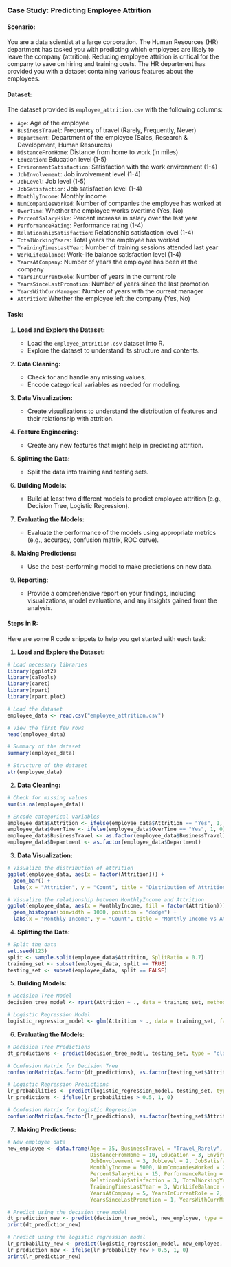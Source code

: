 ### Case Study: Predicting Employee Attrition

#### Scenario:

You are a data scientist at a large corporation. The Human Resources (HR) department has tasked you with predicting which employees are likely to leave the company (attrition). Reducing employee attrition is critical for the company to save on hiring and training costs. The HR department has provided you with a dataset containing various features about the employees.

#### Dataset:

The dataset provided is `employee_attrition.csv` with the following columns:

- `Age`: Age of the employee
- `BusinessTravel`: Frequency of travel (Rarely, Frequently, Never)
- `Department`: Department of the employee (Sales, Research & Development, Human Resources)
- `DistanceFromHome`: Distance from home to work (in miles)
- `Education`: Education level (1-5)
- `EnvironmentSatisfaction`: Satisfaction with the work environment (1-4)
- `JobInvolvement`: Job involvement level (1-4)
- `JobLevel`: Job level (1-5)
- `JobSatisfaction`: Job satisfaction level (1-4)
- `MonthlyIncome`: Monthly income
- `NumCompaniesWorked`: Number of companies the employee has worked at
- `OverTime`: Whether the employee works overtime (Yes, No)
- `PercentSalaryHike`: Percent increase in salary over the last year
- `PerformanceRating`: Performance rating (1-4)
- `RelationshipSatisfaction`: Relationship satisfaction level (1-4)
- `TotalWorkingYears`: Total years the employee has worked
- `TrainingTimesLastYear`: Number of training sessions attended last year
- `WorkLifeBalance`: Work-life balance satisfaction level (1-4)
- `YearsAtCompany`: Number of years the employee has been at the company
- `YearsInCurrentRole`: Number of years in the current role
- `YearsSinceLastPromotion`: Number of years since the last promotion
- `YearsWithCurrManager`: Number of years with the current manager
- `Attrition`: Whether the employee left the company (Yes, No)

#### Task:

1. **Load and Explore the Dataset:**
   - Load the `employee_attrition.csv` dataset into R.
   - Explore the dataset to understand its structure and contents.
   
2. **Data Cleaning:**
   - Check for and handle any missing values.
   - Encode categorical variables as needed for modeling.

3. **Data Visualization:**
   - Create visualizations to understand the distribution of features and their relationship with attrition.
   
4. **Feature Engineering:**
   - Create any new features that might help in predicting attrition.

5. **Splitting the Data:**
   - Split the data into training and testing sets.

6. **Building Models:**
   - Build at least two different models to predict employee attrition (e.g., Decision Tree, Logistic Regression).
   
7. **Evaluating the Models:**
   - Evaluate the performance of the models using appropriate metrics (e.g., accuracy, confusion matrix, ROC curve).

8. **Making Predictions:**
   - Use the best-performing model to make predictions on new data.
   
9. **Reporting:**
   - Provide a comprehensive report on your findings, including visualizations, model evaluations, and any insights gained from the analysis.

#### Steps in R:

Here are some R code snippets to help you get started with each task:

1. **Load and Explore the Dataset:**

```r
# Load necessary libraries
library(ggplot2)
library(caTools)
library(caret)
library(rpart)
library(rpart.plot)

# Load the dataset
employee_data <- read.csv("employee_attrition.csv")

# View the first few rows
head(employee_data)

# Summary of the dataset
summary(employee_data)

# Structure of the dataset
str(employee_data)
```

2. **Data Cleaning:**

```r
# Check for missing values
sum(is.na(employee_data))

# Encode categorical variables
employee_data$Attrition <- ifelse(employee_data$Attrition == "Yes", 1, 0)
employee_data$OverTime <- ifelse(employee_data$OverTime == "Yes", 1, 0)
employee_data$BusinessTravel <- as.factor(employee_data$BusinessTravel)
employee_data$Department <- as.factor(employee_data$Department)
```

3. **Data Visualization:**

```r
# Visualize the distribution of attrition
ggplot(employee_data, aes(x = factor(Attrition))) +
  geom_bar() +
  labs(x = "Attrition", y = "Count", title = "Distribution of Attrition")

# Visualize the relationship between MonthlyIncome and Attrition
ggplot(employee_data, aes(x = MonthlyIncome, fill = factor(Attrition))) +
  geom_histogram(binwidth = 1000, position = "dodge") +
  labs(x = "Monthly Income", y = "Count", title = "Monthly Income vs Attrition")
```

4. **Splitting the Data:**

```r
# Split the data
set.seed(123)
split <- sample.split(employee_data$Attrition, SplitRatio = 0.7)
training_set <- subset(employee_data, split == TRUE)
testing_set <- subset(employee_data, split == FALSE)
```

5. **Building Models:**

```r
# Decision Tree Model
decision_tree_model <- rpart(Attrition ~ ., data = training_set, method = "class")

# Logistic Regression Model
logistic_regression_model <- glm(Attrition ~ ., data = training_set, family = binomial)
```

6. **Evaluating the Models:**

```r
# Decision Tree Predictions
dt_predictions <- predict(decision_tree_model, testing_set, type = "class")

# Confusion Matrix for Decision Tree
confusionMatrix(as.factor(dt_predictions), as.factor(testing_set$Attrition))

# Logistic Regression Predictions
lr_probabilities <- predict(logistic_regression_model, testing_set, type = "response")
lr_predictions <- ifelse(lr_probabilities > 0.5, 1, 0)

# Confusion Matrix for Logistic Regression
confusionMatrix(as.factor(lr_predictions), as.factor(testing_set$Attrition))
```

7. **Making Predictions:**

```r
# New employee data
new_employee <- data.frame(Age = 35, BusinessTravel = "Travel_Rarely", Department = "Sales", 
                           DistanceFromHome = 10, Education = 3, EnvironmentSatisfaction = 3, 
                           JobInvolvement = 3, JobLevel = 2, JobSatisfaction = 4, 
                           MonthlyIncome = 5000, NumCompaniesWorked = 2, OverTime = 0, 
                           PercentSalaryHike = 15, PerformanceRating = 3, 
                           RelationshipSatisfaction = 3, TotalWorkingYears = 10, 
                           TrainingTimesLastYear = 3, WorkLifeBalance = 3, 
                           YearsAtCompany = 5, YearsInCurrentRole = 2, 
                           YearsSinceLastPromotion = 1, YearsWithCurrManager = 3)

# Predict using the decision tree model
dt_prediction_new <- predict(decision_tree_model, new_employee, type = "class")
print(dt_prediction_new)

# Predict using the logistic regression model
lr_probability_new <- predict(logistic_regression_model, new_employee, type = "response")
lr_prediction_new <- ifelse(lr_probability_new > 0.5, 1, 0)
print(lr_prediction_new)
```
